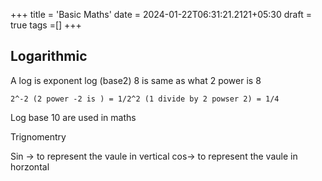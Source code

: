 +++
title = 'Basic Maths'
date = 2024-01-22T06:31:21.2121+05:30
draft = true
tags =[]
+++ 


## Logarithmic

A log is exponent log (base2) 8 is same as what 2 power is 8 

```
2^-2 (2 power -2 is ) = 1/2^2 (1 divide by 2 powser 2) = 1/4 
```


Log base 10 are used in maths



Trignomentry

Sin -> to represent the vaule in vertical
cos-> to represent the vaule in horzontal

